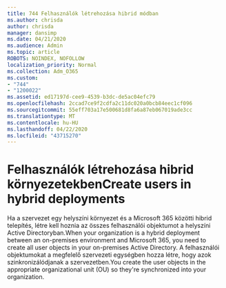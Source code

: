 ```yaml
---
title: 744 Felhasználók létrehozása hibrid módban
ms.author: chrisda
author: chrisda
manager: dansimp
ms.date: 04/21/2020
ms.audience: Admin
ms.topic: article
ROBOTS: NOINDEX, NOFOLLOW
localization_priority: Normal
ms.collection: Adm_O365
ms.custom:
- "744"
- "1200022"
ms.assetid: ed17197d-cee9-4539-b3dc-de5ac04efc79
ms.openlocfilehash: 2ccad7ce9f2cdfa2c11dc020a0bcb84eec1cf096
ms.sourcegitcommit: 55eff703a17e500681d8fa6a87eb067019ade3cc
ms.translationtype: MT
ms.contentlocale: hu-HU
ms.lasthandoff: 04/22/2020
ms.locfileid: "43715270"
---
```

# <a name="create-users-in-hybrid-deployments"></a><span data-ttu-id="f8efc-102">Felhasználók létrehozása hibrid környezetekben</span><span class="sxs-lookup"><span data-stu-id="f8efc-102">Create users in hybrid deployments</span></span>

<span data-ttu-id="f8efc-103">Ha a szervezet egy helyszíni környezet és a Microsoft 365 közötti hibrid telepítés, létre kell hoznia az összes felhasználói objektumot a helyszíni Active Directoryban.</span><span class="sxs-lookup"><span data-stu-id="f8efc-103">When your organization is a hybrid deployment between an on-premises environment and Microsoft 365, you need to create all user objects in your on-premises Active Directory.</span></span> <span data-ttu-id="f8efc-104">A felhasználói objektumokat a megfelelő szervezeti egységben hozza létre, hogy azok szinkronizálódjanak a szervezetben.</span><span class="sxs-lookup"><span data-stu-id="f8efc-104">You create the user objects in the appropriate organizational unit (OU) so they're synchronized into your organization.</span></span>
